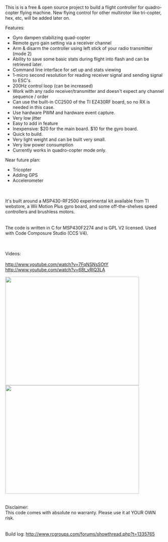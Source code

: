 This is is a free & open source project to build a flight controller for quadro-copter flying machine. New flying control for other multirotor like tri-copter, hex, etc, will be added later on.


Features:<br>
<ul><li>Gyro dampen stabilizing quad-copter<br>
</li><li>Remote gyro gain setting via a receiver channel<br>
</li><li>Arm & disarm the controller using left stick of your radio transmitter (mode 2)<br>
</li><li>Ability to save some basic stats during flight into flash and can be retrieved later.<br>
</li><li>Command line interface for set up and stats viewing<br>
</li><li>1-micro second resolution for reading receiver signal and sending signal to ESC's<br>
</li><li>200Hz control loop (can be increased)<br>
</li><li>Work with any radio receiver/transmitter and doesn't expect any channel sequence / order<br>
</li><li>Can use the built-in CC2500 of the TI EZ430RF board, so no RX is needed in this case.<br>
</li><li>Use hardware PWM and hardware event capture.<br>
</li><li>Very low jitter<br>
</li><li>Easy to add in feature<br>
</li><li>Inexpensive: $20 for the main board. $10 for the gyro board.<br>
</li><li>Quick to build.<br>
</li><li>Very light weight and can be built very small.<br>
</li><li>Very low power consumption<br>
</li><li>Currently works in quadro-copter mode only.</li></ul>

Near future plan:<br>
<ul><li>Tricopter<br>
</li><li>Adding GPS<br>
</li><li>Accelerometer</li></ul>


<br>
<br>
It's built around a MSP430-RF2500 experimental kit available from TI webstore, a Wii Motion Plus gyro board, and some off-the-shelves speed controllers and brushless motors.<br>
<br>
<br>
The code is written in C for MSP430F2274 and is GPL V2 licensed. Used with Code Composure Studio (CCS V4).<br>
<br>
<br>

Videos:<br>
<br>
<a href='http://www.youtube.com/watch?v=7FqNSNsSOtY'>http://www.youtube.com/watch?v=7FqNSNsSOtY</a>
<br>
<a href='http://www.youtube.com/watch?v=68t_vRlQ3LA'>http://www.youtube.com/watch?v=68t_vRlQ3LA</a>

<a href='http://www.youtube.com/watch?feature=player_embedded&v=7FqNSNsSOtY' target='_blank'><img src='http://img.youtube.com/vi/7FqNSNsSOtY/0.jpg' width='425' height=344 /></a><br>
<a href='http://www.youtube.com/watch?feature=player_embedded&v=68t_vRlQ3LA' target='_blank'><img src='http://img.youtube.com/vi/68t_vRlQ3LA/0.jpg' width='425' height=344 /></a><br>
<br>
<br>
Disclaimer:<br>
This code comes with absolute no warranty. Please use it at YOUR OWN risk.<br>
<br>
<br>
Build log: <a href='http://www.rcgroups.com/forums/showthread.php?t=1335765'>http://www.rcgroups.com/forums/showthread.php?t=1335765</a>

